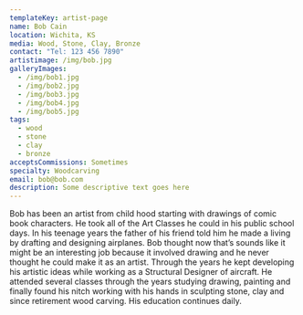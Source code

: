```yaml
---
templateKey: artist-page
name: Bob Cain
location: Wichita, KS
media: Wood, Stone, Clay, Bronze
contact: "Tel: 123 456 7890"
artistimage: /img/bob.jpg
galleryImages:
  - /img/bob1.jpg
  - /img/bob2.jpg
  - /img/bob3.jpg
  - /img/bob4.jpg
  - /img/bob5.jpg
tags:
  - wood
  - stone
  - clay
  - bronze
acceptsCommissions: Sometimes
specialty: Woodcarving
email: bob@bob.com
description: Some descriptive text goes here
---
```


Bob has been an artist from child hood starting with drawings of comic book characters. He took all of the Art Classes he could in his public school days. In his teenage years the father of his friend told him he made a living by drafting and designing airplanes. Bob thought now that’s sounds like it might be an interesting job because it involved drawing and he never thought he could make it as an artist. Through the years he kept developing his artistic ideas while working as a Structural Designer of aircraft. He attended several classes through the years studying drawing, painting and finally found his nitch working with his hands in sculpting stone, clay and since retirement wood carving. His education continues daily.
